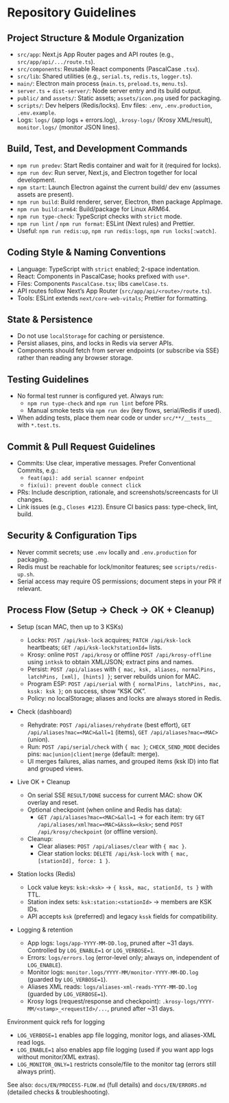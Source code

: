 # Repository Guidelines

## Project Structure & Module Organization
- `src/app`: Next.js App Router pages and API routes (e.g., `src/app/api/.../route.ts`).
- `src/components`: Reusable React components (PascalCase `.tsx`).
- `src/lib`: Shared utilities (e.g., `serial.ts`, `redis.ts`, `logger.ts`).
- `main/`: Electron main process (`main.ts`, `preload.ts`, `menu.ts`).
- `server.ts` + `dist-server/`: Node server entry and its build output.
- `public/` and `assets/`: Static assets; `assets/icon.png` used for packaging.
- `scripts/`: Dev helpers (Redis/locks). Env files: `.env`, `.env.production`, `.env.example`.
- Logs: `logs/` (app logs + errors.log), `.krosy-logs/` (Krosy XML/result), `monitor.logs/` (monitor JSON lines).

## Build, Test, and Development Commands
- `npm run predev`: Start Redis container and wait for it (required for locks).
- `npm run dev`: Run server, Next.js, and Electron together for local development.
- `npm start`: Launch Electron against the current build/
  dev env (assumes assets are present).
- `npm run build`: Build renderer, server, Electron, then package AppImage.
- `npm run build:arm64`: Build/package for Linux ARM64.
- `npm run type-check`: TypeScript checks with `strict` mode.
- `npm run lint` / `npm run format`: ESLint (Next rules) and Prettier.
- Useful: `npm run redis:up`, `npm run redis:logs`, `npm run locks[:watch]`.

## Coding Style & Naming Conventions
- Language: TypeScript with `strict` enabled; 2-space indentation.
- React: Components in PascalCase; hooks prefixed with `use*`.
- Files: Components `PascalCase.tsx`; libs `camelCase.ts`.
- API routes follow Next’s App Router (`src/app/api/<route>/route.ts`).
- Tools: ESLint extends `next/core-web-vitals`; Prettier for formatting.

## State & Persistence
- Do not use `localStorage` for caching or persistence.
- Persist aliases, pins, and locks in Redis via server APIs.
- Components should fetch from server endpoints (or subscribe via SSE) rather than reading any browser storage.

## Testing Guidelines
- No formal test runner is configured yet. Always run:
  - `npm run type-check` and `npm run lint` before PRs.
  - Manual smoke tests via `npm run dev` (key flows, serial/Redis if used).
- When adding tests, place them near code or under `src/**/__tests__` with `*.test.ts`.

## Commit & Pull Request Guidelines
- Commits: Use clear, imperative messages. Prefer Conventional Commits, e.g.:
  - `feat(api): add serial scanner endpoint`
  - `fix(ui): prevent double connect click`
- PRs: Include description, rationale, and screenshots/screencasts for UI changes.
- Link issues (e.g., `Closes #123`). Ensure CI basics pass: type-check, lint, build.

## Security & Configuration Tips
- Never commit secrets; use `.env` locally and `.env.production` for packaging.
- Redis must be reachable for lock/monitor features; see `scripts/redis-up.sh`.
- Serial access may require OS permissions; document steps in your PR if relevant.

## Process Flow (Setup → Check → OK + Cleanup)

- Setup (scan MAC, then up to 3 KSKs)
  - Locks: `POST /api/ksk-lock` acquires; `PATCH /api/ksk-lock` heartbeats; `GET /api/ksk-lock?stationId=` lists.
  - Krosy: online `POST /api/krosy` or offline `POST /api/krosy-offline` using `intksk` to obtain XML/JSON; extract pins and names.
  - Persist: `POST /api/aliases` with `{ mac, ksk, aliases, normalPins, latchPins, [xml], [hints] }`; server rebuilds union for MAC.
  - Program ESP: `POST /api/serial` with `{ normalPins, latchPins, mac, kssk: ksk }`; on success, show “KSK OK”.
  - Policy: no localStorage; aliases and locks are always stored in Redis.

- Check (dashboard)
  - Rehydrate: `POST /api/aliases/rehydrate` (best effort), `GET /api/aliases?mac=<MAC>&all=1` (items), `GET /api/aliases?mac=<MAC>` (union).
  - Run: `POST /api/serial/check` with `{ mac }`; `CHECK_SEND_MODE` decides pins: `mac|union|client|merge` (default: merge).
  - UI merges failures, alias names, and grouped items (ksk ID) into flat and grouped views.

- Live OK + Cleanup
  - On serial SSE `RESULT/DONE` success for current MAC: show OK overlay and reset.
  - Optional checkpoint (when online and Redis has data):
    - `GET /api/aliases?mac=<MAC>&all=1` → for each item: try `GET /api/aliases/xml?mac=<MAC>&kssk=<ksk>`; send `POST /api/krosy/checkpoint` (or offline version).
  - Cleanup:
    - Clear aliases: `POST /api/aliases/clear` with `{ mac }`.
    - Clear station locks: `DELETE /api/ksk-lock` with `{ mac, [stationId], force: 1 }`.

- Station locks (Redis)
  - Lock value keys: `ksk:<ksk>` → `{ kssk, mac, stationId, ts }` with TTL.
  - Station index sets: `ksk:station:<stationId>` → members are KSK IDs.
  - API accepts `ksk` (preferred) and legacy `kssk` fields for compatibility.

- Logging & retention
  - App logs: `logs/app-YYYY-MM-DD.log`, pruned after ~31 days. Controlled by `LOG_ENABLE=1` or `LOG_VERBOSE=1`.
  - Errors: `logs/errors.log` (error-level only; always on, independent of `LOG_ENABLE`).
  - Monitor logs: `monitor.logs/YYYY-MM/monitor-YYYY-MM-DD.log` (guarded by `LOG_VERBOSE=1`).
  - Aliases XML reads: `logs/aliases-xml-reads-YYYY-MM-DD.log` (guarded by `LOG_VERBOSE=1`).
  - Krosy logs (request/response and checkpoint): `.krosy-logs/YYYY-MM/<stamp>_<requestId>/...`, pruned after ~31 days.

Environment quick refs for logging
- `LOG_VERBOSE=1` enables app file logging, monitor logs, and aliases-XML read logs.
- `LOG_ENABLE=1` also enables app file logging (used if you want app logs without monitor/XML extras).
- `LOG_MONITOR_ONLY=1` restricts console/file to the monitor tag (errors still always print).


See also: `docs/EN/PROCESS-FLOW.md` (full details) and `docs/EN/ERRORS.md` (detailed checks & troubleshooting).
